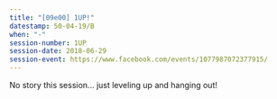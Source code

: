 ```yaml
---
title: "[09e00] 1UP!"
datestamp: 50-04-19/B
when: "-"
session-number: 1UP
session-date: 2018-06-29
session-event: https://www.facebook.com/events/1077987072377915/
---
```


No story this session... just leveling up and hanging out!
